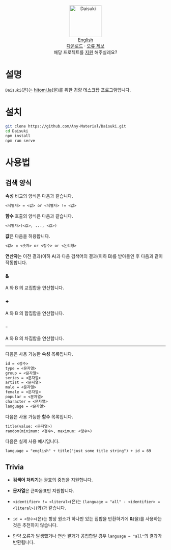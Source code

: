 <div align="center">
	<img width="100px" src="https://github.com/Any-Material/Daisuki/blob/master/docs/images/icon.png?raw=true" align="center" alt="Daisuki"/>
</div>
<div align="center">
	<a href="https://github.com/Any-Material/Daisuki/blob/master/README.md">English</a>
</div>
<div align="center">
	<a href="https://github.com/Any-Material/Daisuki/releases">다운로드</a>
	·
	<a href="https://github.com/Any-Material/Daisuki/issues/new">오류 제보</a>
</div>
<div align="center">
	해당 프로젝트를 <a href="https://toss.me/Sombian">지원</a> 해주실레요?
</div>

# 설명

`Daisuki`(은)는 [hitomi.la](https://hitomi.la)(을)를 위한 경량 데스크탑 프로그램입니다.

# 설치

```bash
git clone https://github.com/Any-Material/Daisuki.git
cd Daisuki
npm install
npm run serve
```

# 사용법

## 검색 양식

**속성** 비교의 양식은 다음과 같습니다.

```md
<식별자> = <값> or <식별자> != <값>
```

**함수** 호출의 양식은 다음과 같습니다.

```md
<식별자>(<값>, ..., <값>)
```

**값**은 다음을 허용합니다.

```md
<값> = <숫자> or <정수> or <논리형>
```

**연산자**는 이전 결과(이하 A)과 다음 검색어의 결과(이하 B)를 받아들인 후 다음과 같이 작동합니다.

### &

A 와 B 의 교집합을 연산합니다.

### +

A 와 B 의 합집합을 연산합니다.

### -

A 와 B 의 차집합을 연산합니다.

___

다음은 사용 가능한 **속성** 목록입니다.

```md
id = <정수>
type = <문자열>
group = <문자열>
series = <문자열>
artist = <문자열>
male = <문자열>
female = <문자열>
popular = <문자열>
character = <문자열>
language = <문자열>
```

다음은 사용 가능한 **함수** 목록입니다.


```md
title(value: <문자열>)
random(minimum: <정수>, maximum: <정수>)
```

다음은 실제 사용 예시입니다.

```md
language = "english" + title("just some title string") + id = 69
```

## Trivia

- **검색어 처리기**는 괄호의 중첩을 지원합니다.

- **문자열**은 큰따옴표만 지원합니다.

- `<identifier> != <literal>`(은)는 `(language = "all" - <identifier> = <literal>)`(와)과 같습니다.

- `id = <정수>`(은)는 항상 원소가 하나만 있는 집합을 반환하기에 **&**(을)를 사용하는 것은 추천하지 않습니다.

- 만약 오류가 발생했거나 연산 결과가 공집합일 경우 `language = "all"`의 결과가 반환됩니다.
